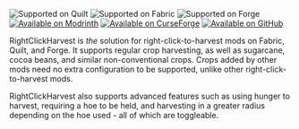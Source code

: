 ![Supported on Quilt](https://cdn.jsdelivr.net/npm/@intergrav/devins-badges@2/assets/cozy/supported/quilt_vector.svg)
![Supported on Fabric](https://cdn.jsdelivr.net/npm/@intergrav/devins-badges@2/assets/cozy/supported/fabric_vector.svg)
![Supported on Forge](https://cdn.jsdelivr.net/npm/@intergrav/devins-badges@2/assets/cozy/supported/forge_vector.svg)
[![Available on Modrinth](https://cdn.jsdelivr.net/npm/@intergrav/devins-badges@2/assets/cozy/available/modrinth_vector.svg)](https://modrinth.com/mod/rightclickharvest)
[![Available on CurseForge](https://cdn.jsdelivr.net/npm/@intergrav/devins-badges@2/assets/cozy/available/curseforge_vector.svg)](https://www.curseforge.com/minecraft/mc-mods/rightclickharvest)
[![Available on GitHub](https://cdn.jsdelivr.net/npm/@intergrav/devins-badges@2/assets/cozy/available/github_vector.svg)](https://github.com/JamCoreModding/right-click-harvest)

RightClickHarvest is _the_ solution for right-click-to-harvest mods on Fabric, Quilt, and Forge. It supports regular crop harvesting, as well as sugarcane, cocoa
beans, and similar non-conventional crops. Crops added by other mods need no
extra configuration to be supported, unlike other right-click-to-harvest mods.

RightClickHarvest also supports advanced features such as using hunger to
harvest, requiring a hoe to be held, and harvesting in a greater radius
depending on the hoe used - all of which are toggleable.
